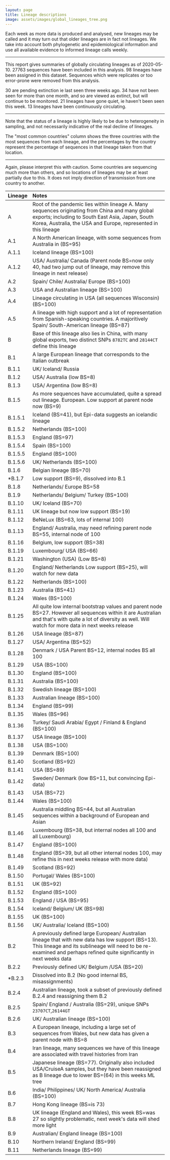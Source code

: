 ```yaml
---
layout: page
title: Lineage descriptions
image: assets/images/global_lineages_tree.png
---
```


<p>Each week as more data is produced and analysed, new lineages may be called and it may turn out that older lineages are in fact not lineages. We take into account both phylogenetic and 
epidemiological information and use all available evidence to informed lineage calls weekly.
</p>
<hr class="major" />

<p>
This report gives summaries of globally circulating lineages as of 2020-05-10. 
27763 sequences have been included in this analysis.
98 lineages have been assigned in this dataset.
Sequences which were replicates or too error-prone were removed from this analysis.

</p>


<p>
30 are pending extinction ie last seen three weeks ago.
34 have not been seen for more than one month, and so are viewed as extinct, but will continue to be monitored.
21 lineages have gone quiet, ie haven't been seen this week.
13 lineages have been continuously circulating.
</p>
<hr class="major" />
<p>
Note that the status of a lineage is highly likely to be due to heterogeneity in sampling, and not necessarily indicative of the real decline of lineages.
</p>
<p>
The "most common countries" column shows the three countries with the most sequences from each lineage, and the percentages by the country represent the percentage of sequences in that lineage taken from that location.
</p>
<hr class="major" />
<p>
Again, please interpret this with caution. Some countries are sequencing much more than others, and so locations of lineages may be at least partially due to this. It does not imply direction of transmission from one country to another. 
</p>


| Lineage | Notes |
|:-----|:-----|
| A | Root of the pandemic lies within lineage A. Many sequences originating from China and many global exports; including to South East Asia, Japan, South Korea, Australia, the USA and Europe, represented in this lineage |
| A.1 | A North American lineage, with some sequences from Australia in (BS=95) |
| A.1.1 | Iceland lineage (BS=100) |
| A.1.2 | USA/ Australia/ Canada (Parent node BS=now only 40, had two jump out of lineage, may remove this lineage in next release) |
| A.2 | Spain/ Chile/ Australia/ Europe (BS=100) |
| A.3 | USA and Australian lineage (BS=100) |
| A.4 | Lineage circulating in USA (all sequences Wisconsin) (BS=100) |
| A.5 | A lineage with high support and a lot of representation from Spanish-speaking countries. A majoritively Spain/ South-American lineage (BS=87) |
| B | Base of this lineage also lies in China, with many global exports, two distinct SNPs `8782TC` and `28144CT` define this lineage |
| B.1 | A large European lineage that corresponds to the Italian outbreak |
| B.1.1 | UK/ Iceland/ Russia |
| B.1.2 | USA/ Australia (low BS=8) |
| B.1.3 | USA/ Argentina (low BS=8) |
| B.1.5 | As more sequences have accumulated, quite a spread out lineage. European. Low support at parent node now (BS=9) |
| B.1.5.1 | Iceland (BS=41), but Epi-data suggests an icelandic lineage |
| B.1.5.2 | Netherlands (BS=100) |
| B.1.5.3 | England (BS=97) |
| B.1.5.4 | Spain (BS=100) |
| B.1.5.5 | England (BS=100) |
| B.1.5.6 | UK/ Netherlands (BS=100) |
| B.1.6 | Belgian lineage (BS=70) |
| *B.1.7 | Low support (BS=9), dissolved into B.1 |
| B.1.8 | Netherlands/ Europe BS=58 |
| B.1.9 | Netherlands/ Belgium/ Turkey (BS=100) |
| B.1.10 | UK/ Iceland (BS=70) |
| B.1.11 | UK lineage but now low support (BS=19) |
| B.1.12 | BeNeLux (BS=63, lots of internal 100) |
| B.1.13 | England/ Australia, may need refining parent node BS=55, internal node of 100 |
| B.1.16 | Belgium, low support (BS=38) |
| B.1.19 | Luxembourg/ USA (BS=66) |
| B.1.21 | Washington (USA) (Low BS=8) |
| B.1.20 | England/ Netherlands Low support (BS=25), will watch for new data |
| B.1.22 | Netherlands (BS=100) |
| B.1.23 | Australia (BS=41) |
| B.1.24 | Wales (BS=100) |
| B.1.25 | All quite low internal bootstrap values and parent node BS=27. However all sequences within it are Australian and that's with quite a lot of diversity as well. Will watch for more data in next weeks release |
| B.1.26 | USA lineage (BS=87) |
| B.1.27 | USA/ Argentina (BS=52) |
| B.1.28 | Denmark / USA Parent BS=12, internal nodes BS all 100 |
| B.1.29 | USA (BS=100) |
| B.1.30 | England (BS=100) |
| B.1.31 | Australia (BS=100) |
| B.1.32 | Swedish lineage (BS=100) |
| B.1.33 | Australian lineage (BS=100) |
| B.1.34 | England (BS=99) |
| B.1.35 | Wales (BS=96) |
| B.1.36 | Turkey/ Saudi Arabia/ Egypt / Finland & England (BS=100) |
| B.1.37 | USA lineage (BS=100) |
| B.1.38 | USA (BS=100) |
| B.1.39 | Denmark (BS=100) |
| B.1.40 | Scotland (BS=92) |
| B.1.41 | USA (BS=89) |
| B.1.42 | Sweden/ Denmark (low BS=11, but convincing Epi-data) |
| B.1.43 | USA (BS=72) |
| B.1.44 | Wales (BS=100) |
| B.1.45 | Australia middling BS=44, but all Australian sequences within a background of European and Asian |
| B.1.46 | Luxembourg (BS=38, but internal nodes all 100 and all Luxembourg) |
| B.1.47 | England (BS=100) |
| B.1.48 | England (BS=39, but all other internal nodes 100, may refine this in next weeks release with more data) |
| B.1.49 | Scotland (BS=92) |
| B.1.50 | Portugal/ Wales (BS=100) |
| B.1.51 | UK (BS=92) |
| B.1.52 | England (BS=100) |
| B.1.53 | England / USA (BS=95) |
| B.1.54 | Iceland/ Belgium/ UK (BS=98) |
| B.1.55 | UK (BS=100) |
| B.1.56 | UK/ Australia/ Iceland (BS=100) |
| B.2 | A previously defined large European/ Australian lineage that with new data has low support (BS=13). This lineage and its sublineage will need to be re-examined and perhaps refined quite significantly in next weeks data |
| B.2.2 | Previously defined UK/ Belgium /USA (BS=20) |
| *B.2.3 | Dissolved into B.2 (No good internal BS, misassignments) |
| B.2.4 | Australian lineage, took a subset of previously defined B.2.4 and reassigning them B.2 |
| B.2.5 | Spain/ England / Australia (BS=29), unique SNPs `23707CT`,`26144GT` |
| B.2.6 | UK/ Australian lineage (BS=100) |
| B.3 | A European lineage, including a large set of sequences from Wales, but new data has given a parent node with BS=8 |
| B.4 | Iran lineage, many sequences we have of this lineage are associated with travel histories from Iran |
| B.5 | Japanese lineage (BS=77). Originally also included USA/CruiseA samples, but they have been reassigned as B lineage due to lower BS=(64) in this weeks ML tree |
| B.6 | India/ Philippines/ UK/ North America/ Australia (BS=100) |
| B.7 | Hong Kong lineage (BS=is 73) |
| B.8 | UK lineage (England and Wales), this week BS=was 27 so slightly problematic, next week's data will shed more light |
| B.9 | Australian/ England lineage (BS=100) |
| B.10 | Northern Ireland/ England (BS=99) |
| B.11 | Netherlands lineage (BS=99) |

